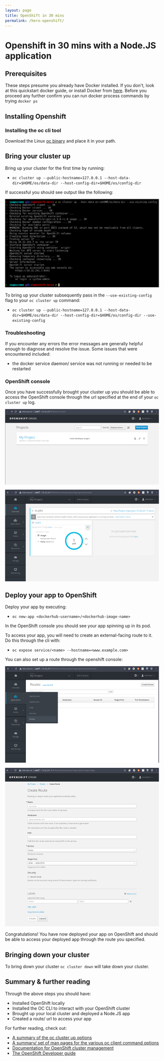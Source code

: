 ```yaml
---
layout: page
title: OpenShift in 30 mins
permalink: /hero-openshift/
---
```


# Openshift in 30 mins with a Node.JS application  
  
## Prerequisites  

These steps presume you already have Docker installed. If you don't, look at this quickstart docker guide, or install Docker from [here](insert-link). Before you proceed any further confirm you can run docker process commands by trying `docker ps`


## Installing Openshift  
  
### Installing the oc cli tool  

Download the Linux [oc binary](https://github.com/openshift/origin/releases) and place it in your path.


## Bring your cluster up  

Bring up your cluster for the first time by running:

* `oc cluster up --public-hostname=127.0.0.1 --host-data-dir=$HOME/os/data-dir --host-config-dir=$HOME/os/config-dir`

If successful you should see output like the following:

![clusterup-terminal-output][image-clusterup]

To bring up your cluster subsequently pass in the `--use-existing-config` flag to your `oc cluster up` command:

* `oc cluster up --public-hostname=127.0.0.1 --host-data-dir=$HOME/os/data-dir --host-config-dir=$HOME/os/config-dir --use-existing-config`


### Troubleshooting  

If you encounter any errors the error messages are generally helpful enough to diagnose and resolve the issue. Some issues that were encountered included:

* the docker service daemon/ service was not running or needed to be restarted


### OpenShift console  

Once you have successfully brought your cluster up you should be able to access the OpenShift console through the url specified at the end of your `oc cluster up` log. 

![openshift-mainconsole][image-mainconsole]  

![openshift-consoledashboard][image-dashboard]


## Deploy your app to OpenShift  

Deploy your app by executing:

* `oc new-app <dockerhub-username>/<dockerhub-image-name>`

In the OpenShift console you should see your app spinning up in its pod. 

To access your app, you will need to create an external-facing route to it. Do this through the cli with:

* `oc expose service/<name> --hostname=<www.example.com>`

You can also set up a route through the openshift console:

![openshift-selectroute][image-selectreoutes]  

![openshift-createroute][image-createroute]  

Congratulations! You have now deployed your app on OpenShift and should be able to access your deployed app through the route you specified.


## Bringing down your cluster  

To bring down your cluster `oc cluster down` will take down your cluster.


## Summary & further reading  

Through the above steps you should have:

* Installed OpenShift locally
* Installed the OC CLI to interact with your OpenShift cluster
* Brought up your local cluster and deployed a Node.JS app
* Created a route/ url to access your app

For further reading, check out:

* [A summary of the oc cluster up options](https://www.mankier.com/1/oc-cluster-up)
* [A summary/ set of man pages for the various oc client command options](https://www.mankier.com/package/origin-clients)
* [Documentation for OpenShift cluster management](https://github.com/openshift/origin/blob/master/docs/cluster_up_down.md)
* [The OpenShift Developer guide](https://docs.openshift.com/enterprise/3.1/dev_guide/index.html)


[image-clusterup]: /assets/images/hero-openshift/oc-cluster-up.png  
[image-mainconsole]: /assets/images/hero-openshift/openshift-opening-screen.png  
[image-dashboard]: /assets/images/hero-openshift/openshift-dashboard.png  
[image-selectreoutes]: /assets/images/hero-openshift/select-routes.png  
[image-createroute]: /assets/images/hero-openshift/create-route.png  
